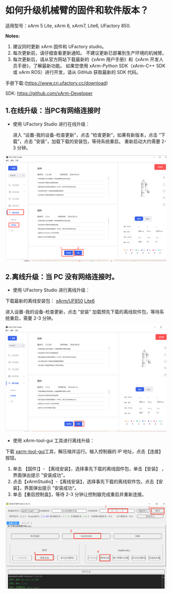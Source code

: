 
# 如何升级机械臂的固件和软件版本？

适用型号：xArm 5 Lite, xArm 6, xArm7, Lite6, UFactory 850.

 **Notes:**

1) 建议同时更新 xArm 固件和 UFactory studio。 
2) 每次更新前，请仔细查看更新通知。 不建议更新已部署到生产环境的机械臂。
3) 每次更新后，请从官方网站下载最新的《xArm 用户手册》和《xArm 开发人员手册》，了解最新功能。 如果您使用 xArm-Python SDK（xArm-C++ SDK 或 xArm ROS）进行开发，请从 GitHub 获取最新的 SDK 代码。

手册下载:(https://www.cn.ufactory.cc/download)

SDK: https://github.com/xArm-Developer


## 1.在线升级：当PC有网络连接时

* 使用 UFactory Studio 进行在线升级：

  进入 “设置-我的设备-检查更新"，点击 ”检查更新“，如果有新版本，点击 “下载”，点击 ”安装“，加载下载的安装包，等待系统重启。 重新启动大约需要 2-3 分钟。


![](../assets/22.png)

## 2.离线升级：当 PC 没有网络连接时。

* 使用 UFactory Studio 进行离线升级：

下载最新的离线安装包： [xArm/UF850](https://share.weiyun.com/cL2iMSAm)     [Lite6](https://share.weiyun.com/y9NqMVAW)

进入设置-我的设备-检查更新，点击 "安装" 加载预先下载的离线软件包，等待系统重启，需要 2-3 分钟。

![](../assets/23.png)

* 使用 xArm-tool-gui 工具进行离线升级：


下载 [xarm-tool-gui](https://share.weiyun.com/yEmDjxq1)工具，解压缩并运行。输入控制器的 IP 地址，点击【连接】按钮。

1) 单击 【固件]】- 【离线安装】，选择事先下载的离线固件包，单击【安装】 ，界面弹出提示 "安装成功"。 
2) 点击【xArmStudio】-【离线安装】，选择事先下载的离线软件包，点击【安装】，界面弹出提示 "安装成功"。
3) 单击【重启控制盒】，等待 2-3 分钟让控制器完成重启并重新连接。

![](../assets/24.png)
